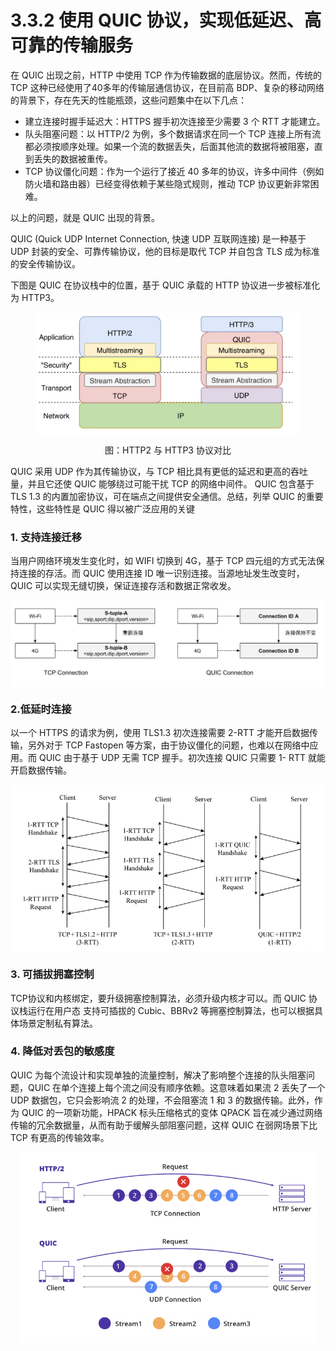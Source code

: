 # 3.3.2 使用 QUIC 协议，实现低延迟、高可靠的传输服务

在 QUIC 出现之前，HTTP 中使用 TCP 作为传输数据的底层协议。然而，传统的 TCP 这种已经使用了40多年的传输层通信协议，在目前高 BDP、复杂的移动网络的背景下，存在先天的性能瓶颈，这些问题集中在以下几点：

- 建立连接时握手延迟大：HTTPS 握手初次连接至少需要 3 个 RTT 才能建立。
- 队头阻塞问题：以 HTTP/2 为例，多个数据请求在同一个 TCP 连接上所有流都必须按顺序处理。如果一个流的数据丢失，后面其他流的数据将被阻塞，直到丢失的数据被重传。
- TCP 协议僵化问题：作为一个运行了接近 40 多年的协议，许多中间件（例如防火墙和路由器）已经变得依赖于某些隐式规则，推动 TCP 协议更新非常困难。


以上的问题，就是 QUIC 出现的背景。

QUIC (Quick UDP Internet Connection, 快速 UDP 互联网连接) 是一种基于 UDP 封装的安全、可靠传输协议，他的目标是取代 TCP 并自包含 TLS 成为标准的安全传输协议。

下图是 QUIC 在协议栈中的位置，基于 QUIC 承载的 HTTP 协议进一步被标准化为 HTTP3。

<div  align="center">
	<img src="../assets/quic.png" width = "420"  align=center />
	<p>图：HTTP2 与 HTTP3 协议对比</p>
</div>

QUIC 采用 UDP 作为其传输协议，与 TCP 相比具有更低的延迟和更高的吞吐量，并且它还使 QUIC 能够绕过可能干扰 TCP 的网络中间件。 QUIC 包含基于 TLS 1.3 的内置加密协议，可在端点之间提供安全通信。总结，列举 QUIC 的重要特性，这些特性是 QUIC 得以被广泛应用的关键

### 1. 支持连接迁移

当用户网络环境发生变化时，如 WIFI 切换到 4G，基于 TCP 四元组的方式无法保持连接的存活。而 QUIC 使用连接 ID 唯一识别连接。当源地址发生改变时，QUIC 可以实现无缝切换，保证连接存活和数据正常收发。

<div  align="center">
	<img src="../assets/quic-connection.png" width = "580"  align=center />
</div>

### 2.低延时连接

以一个 HTTPS 的请求为例，使用 TLS1.3 初次连接需要 2-RTT 才能开启数据传输，另外对于 TCP Fastopen 等方案，由于协议僵化的问题，也难以在网络中应用。而 QUIC 由于基于 UDP 无需 TCP 握手。初次连接 QUIC 只需要 1- RTT 就能开启数据传输。

<div  align="center">
	<img src="../assets/quic-handshake.png" width = "580"  align=center />
</div>

### 3. 可插拔拥塞控制

TCP协议和内核绑定，要升级拥塞控制算法，必须升级内核才可以。而 QUIC 协议栈运行在用户态 支持可插拔的 Cubic、BBRv2 等拥塞控制算法，也可以根据具体场景定制私有算法。

### 4. 降低对丢包的敏感度

QUIC 为每个流设计和实现单独的流量控制，解决了影响整个连接的队头阻塞问题，QUIC 在单个连接上每个流之间没有顺序依赖。这意味着如果流 2 丢失了一个 UDP 数据包，它只会影响流 2 的处理，不会阻塞流 1 和 3 的数据传输。此外，作为 QUIC 的一项新功能，HPACK 标头压缩格式的变体 QPACK 旨在减少通过网络传输的冗余数据量，从而有助于缓解头部阻塞问题，这样 QUIC 在弱网场景下比  TCP 有更高的传输效率。

<div  align="center">
	<img src="../assets/quic-head-block.png" width = "480"  align=center />
</div>




